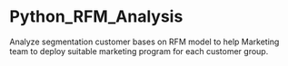 # Python_RFM_Analysis
Analyze segmentation customer bases on RFM model to help Marketing team to deploy suitable marketing program for each customer group.
